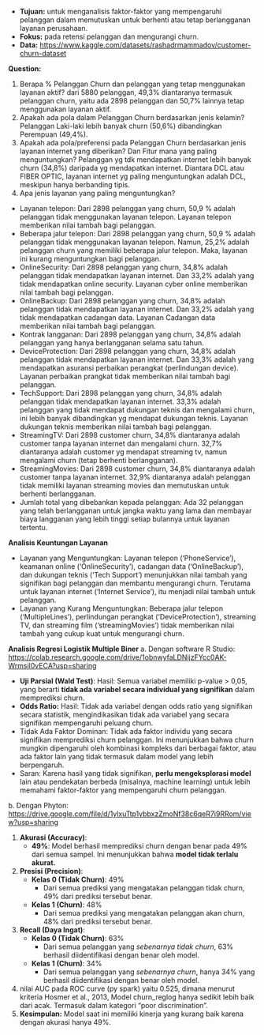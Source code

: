 - **Tujuan:** untuk menganalisis faktor-faktor yang mempengaruhi pelanggan dalam memutuskan untuk berhenti atau tetap berlangganan layanan perusahaan. 
- **Fokus:** pada retensi pelanggan dan mengurangi churn.
- **Data:** https://www.kaggle.com/datasets/rashadrmammadov/customer-churn-dataset

**Question:**
1.	Berapa % Pelanggan Churn dan pelanggan yang tetap menggunakan layanan aktif?
dari 5880 pelanggan, 49,3% diantaranya termasuk pelanggan churn, yaitu ada 2898 pelanggan dan 50,7% lainnya tetap menggunakan layanan aktif. 
2.	Apakah ada pola dalam Pelanggan Churn berdasarkan jenis kelamin?
Pelanggan Laki-laki lebih banyak churn (50,6%) dibandingkan Perempuan (49,4%).   
3.	Apakah ada pola/preferensi pada Pelanggan Churn berdasarkan jenis layanan internet yang diberikan? Dan Fitur mana yang paling menguntungkan? 
Pelanggan yg tdk mendapatkan internet lebih banyak churn (34,8%) daripada yg mendapatkan internet. Diantara DCL atau FIBER OPTIC, layanan internet yg paling menguntungkan adalah DCL, meskipun hanya berbanding tipis.  
4.	Apa jenis layanan yang paling menguntungkan?
- Layanan telepon: Dari 2898 pelanggan yang churn, 50,9 % adalah pelanggan tidak menggunakan layanan telepon. Layanan telepon memberikan nilai tambah bagi pelanggan.
- Beberapa jalur telepon: Dari 2898 pelanggan yang churn, 50,9 % adalah pelanggan tidak menggunakan layanan telepon. Namun, 25,2% adalah pelanggan churn yang memiliki beberapa jalur telepon. Maka, layanan ini kurang menguntungkan bagi pelanggan.
- OnlineSecurity: Dari 2898 pelanggan yang churn, 34,8% adalah pelanggan tidak mendapatkan layanan internet. Dan 33,2% adalah yang tidak mendapatkan online security. Layanan cyber online memberikan nilai tambah bagi pelanggan.
- OnlineBackup: Dari 2898 pelanggan yang churn, 34,8% adalah pelanggan tidak mendapatkan layanan internet. Dan 33,2% adalah yang tidak mendapatkan cadangan data. Layanan Cadangan data memberikan nilai tambah bagi pelanggan.
- Kontrak langganan: Dari 2898 pelanggan yang churn, 34,8% adalah pelanggan yang hanya berlangganan selama satu tahun.
- DeviceProtection: Dari 2898 pelanggan yang churn, 34,8% adalah pelanggan tidak mendapatkan layanan internet. Dan 33,3% adalah yang mendapatkan asuransi perbaikan perangkat (perlindungan device). Layanan perbaikan prangkat tidak memberikan nilai tambah bagi pelanggan.
- TechSupport: Dari 2898 pelanggan yang churn, 34,8% adalah pelanggan tidak mendapatkan layanan internet. 33,3% adalah pelanggan yang tidak mendapat dukungan teknis dan mengalami churn, ini lebih banyak dibandingkan yg mendapat dukungan teknis. Layanan dukungan teknis memberikan nilai tambah bagi pelanggan.
- StreamingTV: Dari 2898 customer churn, 34,8% diantaranya adalah customer tanpa layanan internet dan mengalami churn. 32,7% diantaranya adalah customer yg mendapat streaming tv, namun mengalami churn (tetap berhenti berlangganan).
- StreamingMovies: Dari 2898 customer churn, 34,8% diantaranya adalah customer tanpa layanan internet. 32,9% diantaranya adalah pelanggan tidak memiliki layanan streaming movies dan memutuskan untuk berhenti berlangganan.
- Jumlah total yang dibebankan kepada pelanggan: Ada 32 pelanggan yang telah berlangganan untuk jangka waktu yang lama dan membayar biaya langganan yang lebih tinggi setiap bulannya untuk layanan tertentu.

**Analisis Keuntungan Layanan**
- Layanan yang Menguntungkan: Layanan telepon (‘PhoneService’), keamanan online (‘OnlineSecurity’), cadangan data (‘OnlineBackup’), dan dukungan teknis (‘Tech Support’) menunjukkan nilai tambah yang signifikan bagi pelanggan dan membantu mengurangi churn. Terutama untuk layanan internet (‘Internet Service’), itu menjadi nilai tambah untuk pelanggan.
- Layanan yang Kurang Menguntungkan: Beberapa jalur telepon (‘MultipleLines’), perlindungan perangkat (‘DeviceProtection’), streaming TV, dan streaming film (‘streamingMovies’) tidak memberikan nilai tambah yang cukup kuat untuk mengurangi churn.

**Analisis Regresi Logistik Multiple Biner**
a. Dengan software R Studio: https://colab.research.google.com/drive/1obnwyfaLDNijzFYcc0AK-Wrmsjl0vECA?usp=sharing 
- **Uji Parsial (Wald Test)**:
Hasil: Semua variabel memiliki p-value > 0,05, yang berarti **tidak ada variabel secara individual yang signifikan** dalam memprediksi churn.
- **Odds Ratio:**
Hasil: Tidak ada variabel dengan odds ratio yang signifikan secara statistik, mengindikasikan tidak ada variabel yang secara signifikan mempengaruhi peluang churn.
- Tidak Ada Faktor Dominan: Tidak ada faktor individu yang secara signifikan memprediksi churn pelanggan.
  Ini menunjukkan bahwa churn mungkin dipengaruhi oleh kombinasi kompleks dari berbagai faktor, atau ada faktor lain yang tidak termasuk dalam model yang lebih berpengaruh.
- Saran: Karena hasil yang tidak signifikan, **perlu mengeksplorasi model** lain atau pendekatan berbeda (misalnya, machine learning) untuk lebih memahami faktor-faktor yang mempengaruhi churn pelanggan.

b. Dengan Phyton: https://drive.google.com/file/d/1ylxuTtp1ybbxzZmoNf38c6qeR7i9RRom/view?usp=sharing
1. **Akurasi (Accuracy)**:
   - **49%**: Model berhasil memprediksi churn dengan benar pada 49% dari semua sampel. Ini menunjukkan bahwa **model tidak terlalu akurat.**
2. **Presisi (Precision)**:
   - **Kelas 0 (Tidak Churn)**: 49%
     - Dari semua prediksi yang mengatakan pelanggan tidak churn, 49% dari prediksi tersebut benar.
   - **Kelas 1 (Churn)**: 48%
     - Dari semua prediksi yang mengatakan pelanggan akan churn, 48% dari prediksi tersebut benar.
3. **Recall (Daya Ingat)**:
   - **Kelas 0 (Tidak Churn)**: 63%
     - Dari semua pelanggan yang *sebenarnya tidak churn*, 63% berhasil diidentifikasi dengan benar oleh model.
   - **Kelas 1 (Churn)**: 34%
     - Dari semua pelanggan yang *sebenarnya churn*, hanya 34% yang berhasil diidentifikasi dengan benar oleh model.
4. nilai AUC pada ROC curve (py spark) yaitu  0.525, dimana menurut kriteria Hosmer et al., 2013, Model churn_reglog hanya sedikit lebih baik dari acak. Termasuk dalam kategori “poor discrimination”.
5. **Kesimpulan:** Model saat ini memiliki kinerja yang kurang baik karena dengan akurasi hanya 49%.

